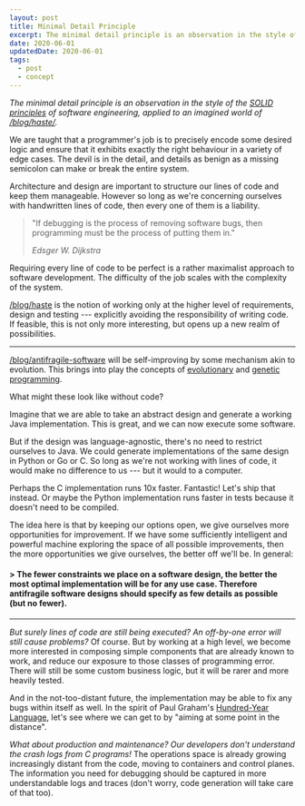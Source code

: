 ```yaml
---
layout: post
title: Minimal Detail Principle
excerpt: The minimal detail principle is an observation in the style of the SOLID principles of software engineering, applied to an imagined world of high-altitude development.
date: 2020-06-01
updatedDate: 2020-06-01
tags:
  - post
  - concept
---
```


*The minimal detail principle is an observation in the style of the [SOLID principles](https://en.wikipedia.org/wiki/SOLID) of software engineering, applied to an imagined world of [/blog/haste/](/blog/haste/).*

We are taught that a programmer's job is to precisely encode some desired logic and ensure that it exhibits exactly the right behaviour in a variety of edge cases. The devil is in the detail, and details as benign as a missing semicolon can make or break the entire system.

Architecture and design are important to structure our lines of code and keep them manageable. However so long as we're concerning ourselves with handwritten lines of code, then every one of them is a liability.

> "If debugging is the process of removing software bugs, then programming must be the process of putting them in."
>
> *Edsger W. Dijkstra*

Requiring every line of code to be perfect is a rather maximalist approach to software development. The difficulty of the job scales with the complexity of the system.

[/blog/haste](/blog/haste) is the notion of working only at the higher level of requirements, design and testing --- explicitly avoiding the responsibility of writing code. If feasible, this is not only more interesting, but opens up a new realm of possibilities.

---

[/blog/antifragile-software](/blog/antifragile-software) will be self-improving by some mechanism akin to evolution. This brings into play the concepts of [evolutionary](https://en.wikipedia.org/wiki/Evolutionary_programming) and [genetic programming](https://en.wikipedia.org/wiki/Genetic_programming).

What might these look like without code?

Imagine that we are able to take an abstract design and generate a working Java implementation. This is great, and we can now execute some software.

But if the design was language-agnostic, there's no need to restrict ourselves to Java. We could generate implementations of the same design in Python or Go or C. So long as we're not working with lines of code, it would make no difference to us --- but it would to a computer.

Perhaps the C implementation runs 10x faster. Fantastic! Let's ship that instead. Or maybe the Python implementation runs faster in tests because it doesn't need to be compiled.

The idea here is that by keeping our options open, we give ourselves more opportunities for improvement. If we have some sufficiently intelligent and powerful machine exploring the space of all possible improvements, then the more opportunities we give ourselves, the better off we'll be. In general:

#### > The fewer constraints we place on a software design, the better the most optimal implementation will be for any use case. Therefore antifragile software designs should specify as few details as possible (but no fewer).

---

*But surely lines of code are still being executed? An off-by-one error will still cause problems?* Of course. But by working at a high level, we become more interested in composing simple components that are already known to work, and reduce our exposure to those classes of programming error. There will still be some custom business logic, but it will be rarer and more heavily tested.

And in the not-too-distant future, the implementation may be able to fix any bugs within itself as well. In the spirit of Paul Graham's [Hundred-Year Language](http://www.paulgraham.com/hundred.html), let's see where we can get to by "aiming at some point in the distance".

*What about production and maintenance? Our developers don't understand the crash logs from C programs!* The operations space is already growing increasingly distant from the code, moving to containers and control planes. The information you need for debugging should be captured in more understandable logs and traces (don't worry, code generation will take care of that too).

